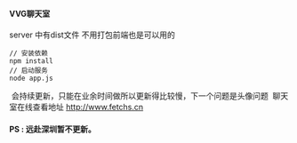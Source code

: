#### VVG聊天室
server 中有dist文件  不用打包前端也是可以用的
```
// 安装依赖
npm install 
// 启动服务
node app.js

```
 会持续更新，只能在业余时间做所以更新得比较慢，下一个问题是头像问题
 聊天室在线查看地址 http://www.fetchs.cn
 
#### PS : 远赴深圳暂不更新。
